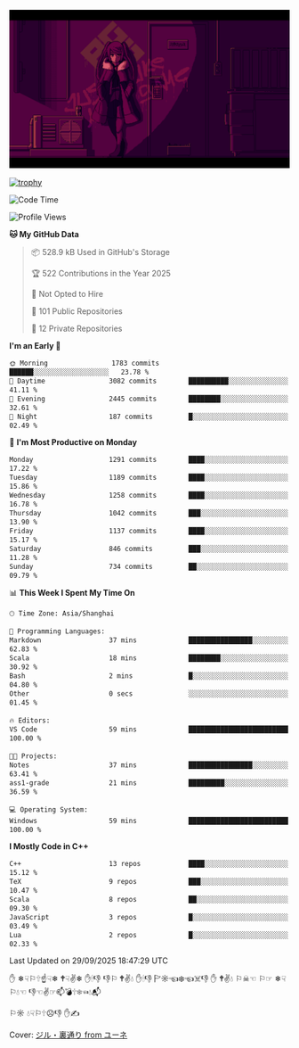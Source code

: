 ![](imgs/main.png)

[![trophy](https://github-profile-trophy.vercel.app/?username=NeilKleistGao&theme=dracula)](https://github.com/ryo-ma/github-profile-trophy)

<!--START_SECTION:waka-->
![Code Time](http://img.shields.io/badge/Code%20Time-1%2C793%20hrs%2058%20mins-blue)

![Profile Views](http://img.shields.io/badge/Profile%20Views-0-blue)

**🐱 My GitHub Data** 

> 📦 528.9 kB Used in GitHub's Storage 
 > 
> 🏆 522 Contributions in the Year 2025
 > 
> 🚫 Not Opted to Hire
 > 
> 📜 101 Public Repositories 
 > 
> 🔑 12 Private Repositories 
 > 
**I'm an Early 🐤** 

```text
🌞 Morning                1783 commits        ██████░░░░░░░░░░░░░░░░░░░   23.78 % 
🌆 Daytime                3082 commits        ██████████░░░░░░░░░░░░░░░   41.11 % 
🌃 Evening                2445 commits        ████████░░░░░░░░░░░░░░░░░   32.61 % 
🌙 Night                  187 commits         █░░░░░░░░░░░░░░░░░░░░░░░░   02.49 % 
```
📅 **I'm Most Productive on Monday** 

```text
Monday                   1291 commits        ████░░░░░░░░░░░░░░░░░░░░░   17.22 % 
Tuesday                  1189 commits        ████░░░░░░░░░░░░░░░░░░░░░   15.86 % 
Wednesday                1258 commits        ████░░░░░░░░░░░░░░░░░░░░░   16.78 % 
Thursday                 1042 commits        ███░░░░░░░░░░░░░░░░░░░░░░   13.90 % 
Friday                   1137 commits        ████░░░░░░░░░░░░░░░░░░░░░   15.17 % 
Saturday                 846 commits         ███░░░░░░░░░░░░░░░░░░░░░░   11.28 % 
Sunday                   734 commits         ██░░░░░░░░░░░░░░░░░░░░░░░   09.79 % 
```


📊 **This Week I Spent My Time On** 

```text
🕑︎ Time Zone: Asia/Shanghai

💬 Programming Languages: 
Markdown                 37 mins             ████████████████░░░░░░░░░   62.83 % 
Scala                    18 mins             ████████░░░░░░░░░░░░░░░░░   30.92 % 
Bash                     2 mins              █░░░░░░░░░░░░░░░░░░░░░░░░   04.80 % 
Other                    0 secs              ░░░░░░░░░░░░░░░░░░░░░░░░░   01.45 % 

🔥 Editors: 
VS Code                  59 mins             █████████████████████████   100.00 % 

🐱‍💻 Projects: 
Notes                    37 mins             ████████████████░░░░░░░░░   63.41 % 
ass1-grade               21 mins             █████████░░░░░░░░░░░░░░░░   36.59 % 

💻 Operating System: 
Windows                  59 mins             █████████████████████████   100.00 % 
```

**I Mostly Code in C++** 

```text
C++                      13 repos            ████░░░░░░░░░░░░░░░░░░░░░   15.12 % 
TeX                      9 repos             ███░░░░░░░░░░░░░░░░░░░░░░   10.47 % 
Scala                    8 repos             ██░░░░░░░░░░░░░░░░░░░░░░░   09.30 % 
JavaScript               3 repos             █░░░░░░░░░░░░░░░░░░░░░░░░   03.49 % 
Lua                      2 repos             █░░░░░░░░░░░░░░░░░░░░░░░░   02.33 % 
```




 Last Updated on 29/09/2025 18:47:29 UTC
<!--END_SECTION:waka-->

✋ ❄☟⚐🕆☝☟❄ 🕈☟✌❄ ✋🕯👎 👎⚐ 🕈✌💧 ✋🕯👎 🏱☼☜❄☜☠👎 ✋ 🕈✌💧 ⚐☠☜ ⚐☞ ❄☟⚐💧☜ 👎☜✌☞📫💣🕆❄☜💧📬

⚐☼ 💧☟⚐🕆☹👎 ✋✍

Cover: [ジル・裏通り from ユーネ](https://www.pixiv.net/artworks/62127066)
